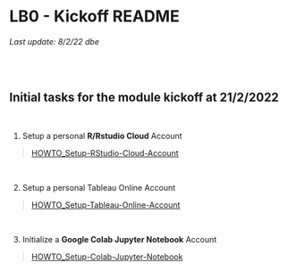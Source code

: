 # LB0 - Kickoff README
###### Last update: 8/2/22 dbe
</br>

## Initial tasks for the module kickoff at 21/2/2022
</br>

1. Setup a personal **R/Rstudio Cloud** Account 

> [HOWTO_Setup-RStudio-Cloud-Account](https://rstudio.cloud/learn/guide)  
</br>  

2. Setup a personal Tableau Online Account

> [HOWTO_Setup-Tableau-Online-Account](https://www.tableau.com/products/online/request-trial)  
</br>  

3. Initialize a **Google Colab Jupyter Notebook** Account 

> [HOWTO_Setup-Colab-Jupyter-Notebook](https://github.com/sawubona-gmbh/BINA-FS22-WORK/blob/main/LB0-Kickoff/HOWTO_Setup-JupyterNotebook.md)  

</br>
